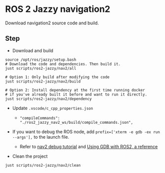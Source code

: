 # ROS 2 Jazzy navigation2

Download navigation2 source code and build.

## Step

* Download and build

```shell
source /opt/ros/jazzy/setup.bash
# Download the code and dependencies. Then build it.
just scripts/ros2-jazzy/nav2/all

# Option 1: Only build after modifying the code
just scripts/ros2-jazzy/nav2/build

# Option 2: Install dependency at the first time running docker
# if you've already built it before and want to run it directly.
just scripts/ros2-jazzy/nav2/dependency
```

* Update `.vscode/c_cpp_properties.json`

  * `"compileCommands": "./ros2_jazzy_nav2_ws/build/compile_commands.json",`

* If you want to debug the ROS node, add `prefix=['xterm -e gdb -ex run --args'],` to the launch file.

  * Refer to [nav2 debug tutorial](https://docs.nav2.org/tutorials/docs/get_backtrace.html#from-nav2-bringup) and [Using GDB with ROS2, a reference](https://juraph.com/miscellaneous/ros2_and_gdb/)

* Clean the project

```shell
just scripts/ros2-jazzy/nav2/clean
```
